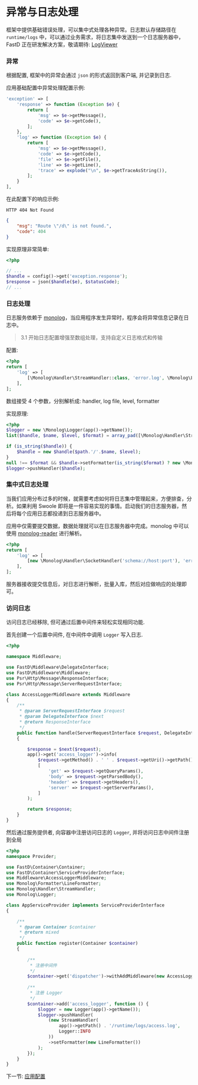 # 异常与日志处理

框架中提供基础错误处理，可以集中式处理各种异常。日志默认存储路径在 `runtime/logs` 中，可以通过业务需求，将日志集中发送到一个日志服务器中，FastD 正在研发解决方案，敬请期待: [LogViewer](4-5-fastd-log-viewer.md)

### 异常

根据配置, 框架中的异常会通过 `json` 的形式返回到客户端, 并记录到日志.

应用基础配置中异常处理配置示例:
```php
'exception' => [
    'response' => function (Exception $e) {
        return [
            'msg' => $e->getMessage(),
            'code' => $e->getCode(),
        ];
    },
    'log' => function (Exception $e) {
        return [
            'msg' => $e->getMessage(),
            'code' => $e->getCode(),
            'file' => $e->getFile(),
            'line' => $e->getLine(),
            'trace' => explode("\n", $e->getTraceAsString()),
        ];
    }
],
```

在此配置下的响应示例:
```
HTTP 404 Not Found
```

```json
{
    "msg": "Route \"/d\" is not found.",
    "code": 404
}
```

实现原理非常简单: 

```php
<?php

// ...
$handle = config()->get('exception.response');
$response = json($handle($e), $statusCode);
// ...
```

### 日志处理

日志服务依赖于 [monolog](https://github.com/Seldaek/monolog)，当应用程序发生异常时，程序会将异常信息记录在日志中。

> 3.1 开始日志配置增强至数组处理，支持自定义日志格式和传输

配置: 

```php
<?php
return [
    'log' => [
        [\Monolog\Handler\StreamHandler::class, 'error.log', \Monolog\Logger::ERROR]
    ],
];
```

数组接受 4 个参数，分别解析成: handler, log file, level, formatter

实现原理: 

```php
<?php
$logger = new \Monolog\Logger(app()->getName());
list($handle, $name, $level, $format) = array_pad([\Monolog\Handler\StreamHandler::class, 'error.log', \Monolog\Logger::ERROR], 4, null);

if (is_string($handle)) {
    $handle = new $handle($path.'/'.$name, $level);
}
null !== $format && $handle->setFormatter(is_string($format) ? new \Monolog\Formatter\LineFormatter($format) : $format);
$logger->pushHandler($handle);
```

### 集中式日志处理

当我们应用分布过多的时候，就需要考虑如何将日志集中管理起来，方便排查，分析。如果利用 Swoole 即将是一件容易实现的事情。启动我们的日志服务器，然后将每个应用日志都投递到日志服务器中。

应用中仅需要提交数据，数据处理就可以在日志服务器中完成。monolog 中可以使用 [monolog-reader](https://github.com/RunnerLee/monolog-reader) 进行解析。

```php
<?php
return [
    'log' => [
        [new \Monolog\Handler\SocketHandler('schema://host:port'), 'error.log', \Monolog\Logger::ERROR]
    ],
];
```

服务器接收提交信息后，对日志进行解析，批量入库，然后对应做响应的处理即可。

### 访问日志
访问日志已经移除, 但可通过后置中间件来轻松实现相同功能.

首先创建一个后置中间件, 在中间件中调用 `Logger` 写入日志.
```php
<?php

namespace Middleware;

use FastD\Middleware\DelegateInterface;
use FastD\Middleware\Middleware;
use Psr\Http\Message\ResponseInterface;
use Psr\Http\Message\ServerRequestInterface;

class AccessLoggerMiddleware extends Middleware
{
    /**
     * @param ServerRequestInterface $request
     * @param DelegateInterface $next
     * @return ResponseInterface
     */
    public function handle(ServerRequestInterface $request, DelegateInterface $next)
    {

        $response = $next($request);
        app()->get('access_logger')->info(
            $request->getMethod() . ' ' . $request->getUri()->getPath() . ' ' . $response->getStatusCode(),
            [
                'get' => $request->getQueryParams(),
                'body' => $request->getParsedBody(),
                'header' => $request->getHeaders(),
                'server' => $request->getServerParams(),
            ]
        );

        return $response;
    }
}

```

然后通过服务提供者, 向容器中注册访问日志的 `Logger`, 并将访问日志中间件注册到全局
```php
<?php
namespace Provider;

use FastD\Container\Container;
use FastD\Container\ServiceProviderInterface;
use Middleware\AccessLoggerMiddleware;
use Monolog\Formatter\LineFormatter;
use Monolog\Handler\StreamHandler;
use Monolog\Logger;

class AppServiceProvider implements ServiceProviderInterface
{

    /**
     * @param Container $container
     * @return mixed
     */
    public function register(Container $container)
    {
    
        /**
         * 注册中间件
         */
        $container->get('dispatcher')->withAddMiddleware(new AccessLoggerMiddleware());
        
        /**
         * 注册 Logger
         */
        $container->add('access_logger', function () {
            $logger = new Logger(app()->getName());
            $logger->pushHandler(
                (new StreamHandler(
                    app()->getPath() . '/runtime/logs/access.log',
                    Logger::INFO
                ))
                ->setFormatter(new LineFormatter())
            );
        });
    }
}
```

下一节: [应用配置](zh-cn/3-1-configuration.md)
